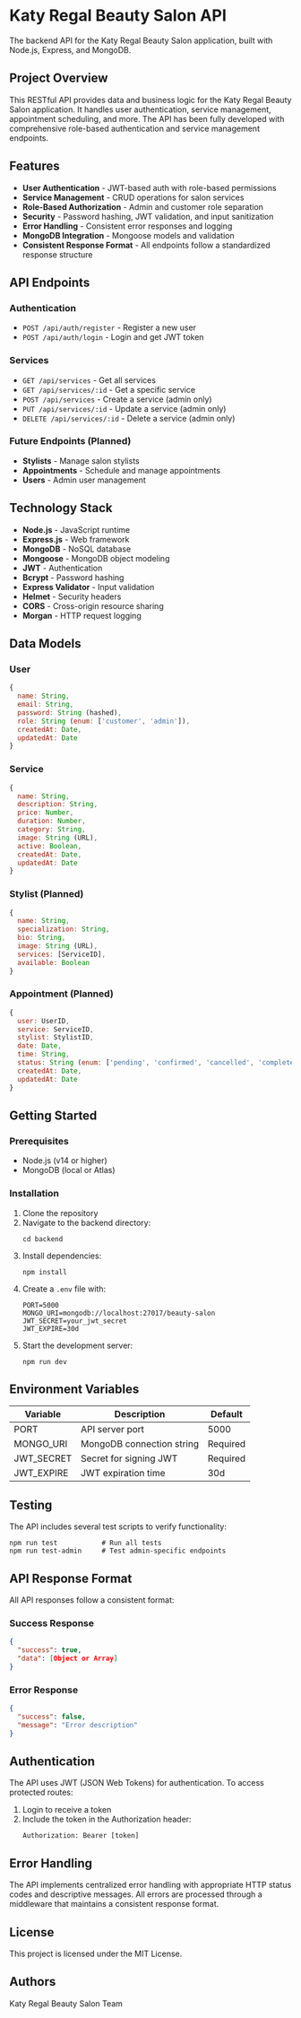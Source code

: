 # Katy Regal Beauty Salon API

The backend API for the Katy Regal Beauty Salon application, built with Node.js, Express, and MongoDB.

## Project Overview

This RESTful API provides data and business logic for the Katy Regal Beauty Salon application. It handles user authentication, service management, appointment scheduling, and more. The API has been fully developed with comprehensive role-based authentication and service management endpoints.

## Features

- **User Authentication** - JWT-based auth with role-based permissions
- **Service Management** - CRUD operations for salon services
- **Role-Based Authorization** - Admin and customer role separation
- **Security** - Password hashing, JWT validation, and input sanitization
- **Error Handling** - Consistent error responses and logging
- **MongoDB Integration** - Mongoose models and validation
- **Consistent Response Format** - All endpoints follow a standardized response structure

## API Endpoints

### Authentication
- `POST /api/auth/register` - Register a new user
- `POST /api/auth/login` - Login and get JWT token

### Services
- `GET /api/services` - Get all services
- `GET /api/services/:id` - Get a specific service
- `POST /api/services` - Create a service (admin only)
- `PUT /api/services/:id` - Update a service (admin only)
- `DELETE /api/services/:id` - Delete a service (admin only)

### Future Endpoints (Planned)
- **Stylists** - Manage salon stylists
- **Appointments** - Schedule and manage appointments
- **Users** - Admin user management

## Technology Stack

- **Node.js** - JavaScript runtime
- **Express.js** - Web framework
- **MongoDB** - NoSQL database
- **Mongoose** - MongoDB object modeling
- **JWT** - Authentication
- **Bcrypt** - Password hashing
- **Express Validator** - Input validation
- **Helmet** - Security headers
- **CORS** - Cross-origin resource sharing
- **Morgan** - HTTP request logging

## Data Models

### User
```javascript
{
  name: String,
  email: String,
  password: String (hashed),
  role: String (enum: ['customer', 'admin']),
  createdAt: Date,
  updatedAt: Date
}
```

### Service
```javascript
{
  name: String,
  description: String,
  price: Number,
  duration: Number,
  category: String,
  image: String (URL),
  active: Boolean,
  createdAt: Date,
  updatedAt: Date
}
```

### Stylist (Planned)
```javascript
{
  name: String,
  specialization: String,
  bio: String,
  image: String (URL),
  services: [ServiceID],
  available: Boolean
}
```

### Appointment (Planned)
```javascript
{
  user: UserID,
  service: ServiceID,
  stylist: StylistID,
  date: Date,
  time: String,
  status: String (enum: ['pending', 'confirmed', 'cancelled', 'completed']),
  createdAt: Date,
  updatedAt: Date
}
```

## Getting Started

### Prerequisites
- Node.js (v14 or higher)
- MongoDB (local or Atlas)

### Installation
1. Clone the repository
2. Navigate to the backend directory:
   ```
   cd backend
   ```
3. Install dependencies:
   ```
   npm install
   ```
4. Create a `.env` file with:
   ```
   PORT=5000
   MONGO_URI=mongodb://localhost:27017/beauty-salon
   JWT_SECRET=your_jwt_secret
   JWT_EXPIRE=30d
   ```
5. Start the development server:
   ```
   npm run dev
   ```

## Environment Variables

| Variable      | Description                  | Default     |
|---------------|------------------------------|-------------|
| PORT          | API server port              | 5000        |
| MONGO_URI     | MongoDB connection string    | Required    |
| JWT_SECRET    | Secret for signing JWT       | Required    |
| JWT_EXPIRE    | JWT expiration time          | 30d         |

## Testing

The API includes several test scripts to verify functionality:

```
npm run test           # Run all tests
npm run test-admin     # Test admin-specific endpoints
```

## API Response Format

All API responses follow a consistent format:

### Success Response
```json
{
  "success": true,
  "data": [Object or Array]
}
```

### Error Response
```json
{
  "success": false,
  "message": "Error description"
}
```

## Authentication

The API uses JWT (JSON Web Tokens) for authentication. To access protected routes:

1. Login to receive a token
2. Include the token in the Authorization header:
   ```
   Authorization: Bearer [token]
   ```

## Error Handling

The API implements centralized error handling with appropriate HTTP status codes and descriptive messages. All errors are processed through a middleware that maintains a consistent response format.

## License

This project is licensed under the MIT License.

## Authors

Katy Regal Beauty Salon Team 